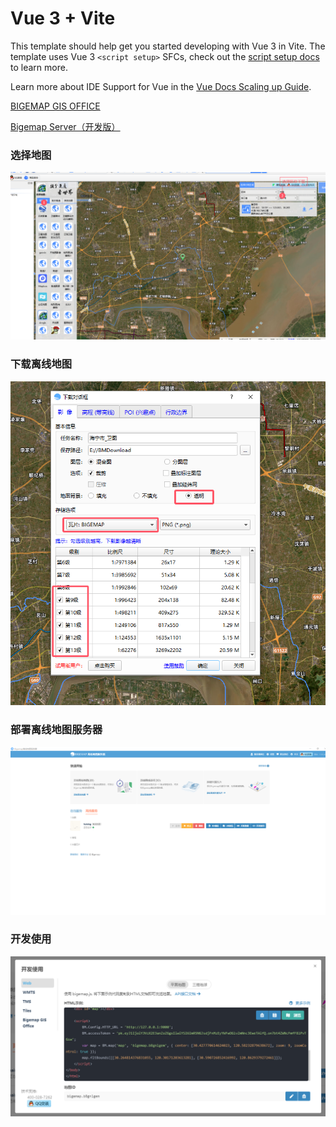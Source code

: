 # Vue 3 + Vite

This template should help get you started developing with Vue 3 in Vite. The template uses Vue 3 `<script setup>` SFCs, check out the [script setup docs](https://v3.vuejs.org/api/sfc-script-setup.html#sfc-script-setup) to learn more.

Learn more about IDE Support for Vue in the [Vue Docs Scaling up Guide](https://vuejs.org/guide/scaling-up/tooling.html#ide-support).

[BIGEMAP GIS OFFICE](http://www.bigemap.com/reader/download/detail2018020113.html)

[Bigemap Server（开发版）](http://www.bigemap.com/reader/download/detail201802017.html)

### 选择地图
![选择地图](QQ20250327-144508.png)
### 下载离线地图
![下载离线地图](QQ20250327-144659.png)
### 部署离线地图服务器
![部署离线地图服务器](QQ20250327-103140.png)
### 开发使用
![开发使用](QQ20250327-144833.png)